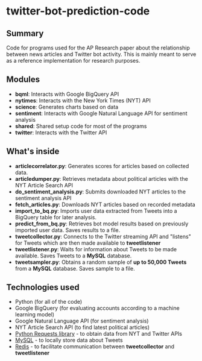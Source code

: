 # twitter-bot-prediction-code

## Summary
Code for programs used for the AP Research paper about the relationship between news articles and Twitter bot activity. 
This is mainly meant to serve as a reference implementation for research purposes.

## Modules

- **bqml**: Interacts with Google BigQuery API
- **nytimes**: Interacts with the New York Times (NYT) API
- **science**: Generates charts based on data
- **sentiment**: Interacts with Google Natural Language API for sentiment analysis
- **shared**: Shared setup code for most of the programs
- **twitter**: Interacts with the Twitter API

## What's inside

- **articlecorrelator.py**: Generates scores for articles based on collected data.
- **articledumper.py**: Retrieves metadata about political articles with the NYT Article Search API
- **do_sentiment_analysis.py**: Submits downloaded NYT articles to the sentiment analysis API
- **fetch_articles.py**: Downloads NYT articles based on recorded metadata
- **import_to_bq.py**: Imports user data extracted from Tweets into a BigQuery table for later analysis.
- **predict_from_bq.py**: Retrieves bot model results based on previously imported user data. Saves results to a file.
- **tweetcollector.py**: Connects to the Twitter streaming API and "listens" for Tweets which are then made available to **tweetlistener**
- **tweetlistener.py**: Waits for information about Tweets to be made available. Saves Tweets to a **MySQL** database.
- **tweetsampler.py**: Obtains a random sample of **up to 50,000 Tweets** from a **MySQL** database. Saves sample to a file.

## Technologies used

- Python (for all of the code)
- Google BigQuery (for evaluating accounts according to a machine learning model)
- Google Natural Language API (for sentiment analysis)
- NYT Article Search API (to find latest political articles)
- [Python Requests library](https://github.com/psf/requests) - to obtain data from NYT and Twitter APIs
- [MySQL](https://mysql.com) - to locally store data about Tweets
- [Redis](https://redis.io) - to facilitate communication between **tweetcollector** and **tweetlistener**
